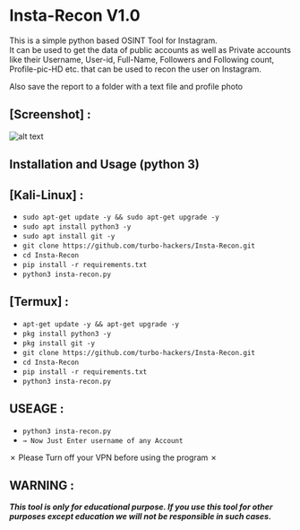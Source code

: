 # Insta-Recon V1.0

This is a simple python based OSINT Tool for Instagram.  
It can be used to get the data of public accounts as well as Private accounts like their Username, User-id, Full-Name, Followers and Following count, Profile-pic-HD etc. that can be used to recon the user on Instagram.

Also save the report to a folder with a text file and profile photo

## [Screenshot] :
![alt text](https://raw.githubusercontent.com/turbo-hackers/Insta-Recon/main/Insta-Recon_screenshot.png)
<h2>Installation and Usage (python 3)</h2>

## [Kali-Linux] :

* `sudo apt-get update -y && sudo apt-get upgrade -y`
* `sudo apt install python3 -y`
* `sudo apt install git -y`
* `git clone https://github.com/turbo-hackers/Insta-Recon.git`
* `cd Insta-Recon`
* `pip install -r requirements.txt`
* `python3 insta-recon.py`

## [Termux] :

* `apt-get update -y && apt-get upgrade -y`
* `pkg install python3 -y`
* `pkg install git -y`
* `git clone https://github.com/turbo-hackers/Insta-Recon.git`
* `cd Insta-Recon`
* `pip install -r requirements.txt`
* `python3 insta-recon.py`

## USEAGE :
* `python3 insta-recon.py`
* `→ Now Just Enter username of any Account`

✗ Please Turn off your VPN before using the program ✗

## WARNING : 
***This tool is only for educational purpose. If you use this tool for other purposes except education we will not be responsible in such cases.***
